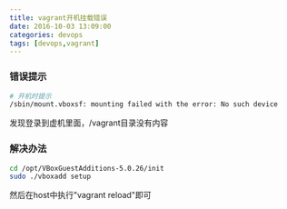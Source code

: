 ```yaml
---
title: vagrant开机挂载错误
date: 2016-10-03 13:09:00
categories: devops
tags: [devops,vagrant]
---
```

### 错误提示
``` bash
# 开机时提示
/sbin/mount.vboxsf: mounting failed with the error: No such device
```
发现登录到虚机里面，/vagrant目录没有内容

<!--more-->

### 解决办法
``` bash
cd /opt/VBoxGuestAdditions-5.0.26/init
sudo ./vboxadd setup
```
然后在host中执行"vagrant reload"即可